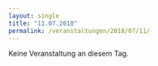 ```yaml
---
layout: single
title: "11.07.2018"
permalink: /veranstaltungen/2018/07/11/
---
```


Keine Veranstaltung an diesem Tag.
